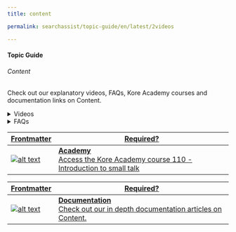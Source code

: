 ```yaml
---
title: content

permalink: searchassist/topic-guide/en/latest/2videos

---
```

#### Topic Guide
###### Content


 Check out our explanatory videos, FAQs, Kore Academy courses and documentation links on Content.

  <details >
 <summary>Videos
 </summary>

  <details-video>
    
  [![Crawl Web Domain ](images/VideoCoverImage.png)](https://drive.google.com/file/d/1qrRS-VgeHyMM4gOiaKhYIrxsmHtFd7lU/view?usp=sharing)

 ##### Crawling Web Pages
Watch this short video to know how to add content to your application by Crawling a Web domain.

  </details-video>
    
  <details-video>
    
  [![Upload Documents ](images/VideoCoverImage.png)](https://drive.google.com/file/d/1JC8UntsRQtSOa6qIXANZHoGaQJOT14_X/view?usp=sharing)

 ##### Adding Documents
Watch this short video to know how to Add Document to your application.

  </details-video>
 
</details>

<details>
  <summary>FAQs
  </summary>

  <a class="doc-link" target="_blank" href="https://docs.kore.ai/searchassist/concepts/managing-content/crawling-web-pages/">
 
  How to add content from your website by crawling?

</a>

 <a class="doc-link" target="_blank" href="https://docs.kore.ai/searchassist/concepts/managing-content/crawling-web-pages/">
 
   How to schedule Auto-Crawl for your website?

</a>
 
  
<a class="doc-link" target="_blank" href="https://docs.kore.ai/searchassist/concepts/managing-content/crawling-web-pages/">

  How to upload files as content to your Appliacation?

</a>
  


</details>



<a class="doc-link" target="_blank" href="">
 

| Frontmatter | Required? |
|-------------|-------------|
| ![alt text](images/docIcon.svg "Title") | **Academy**  <br /> Access the Kore Academy course 110 - Introduction to small talk | 


</a>


<a class="doc-link" target="_blank" href="https://docs.kore.ai/searchassist/concepts/managing-content/introduction-to-content-sources/">
 

| Frontmatter | Required? |
|-------------|-------------|
| ![alt text](images/docIcon.svg "Title") | **Documentation**  <br /> Check out our in depth documentation articles on Content. | 


</a>
